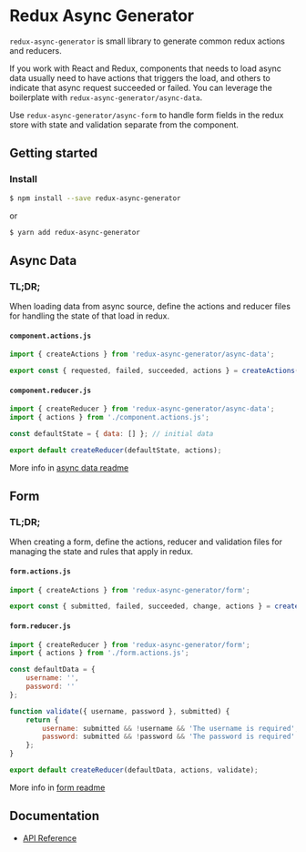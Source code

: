 # Redux Async Generator

`redux-async-generator` is small library to generate common redux actions and reducers.

If you work with React and Redux, components that needs to load async data usually need to have actions that triggers the load, and others to indicate that async request succeeded or failed. You can leverage the boilerplate with `redux-async-generator/async-data`.

Use `redux-async-generator/async-form` to handle form fields in the redux store with state and validation separate from the component.

## Getting started

### Install

```sh
$ npm install --save redux-async-generator
```

or

```sh
$ yarn add redux-async-generator
```

## Async Data

### TL;DR;

When loading data from async source, define the actions and reducer files for handling the state of that load in redux.

#### `component.actions.js`

```javascript
import { createActions } from 'redux-async-generator/async-data';

export const { requested, failed, succeeded, actions } = createActions('COMPONENT');
```

#### `component.reducer.js`

```javascript
import { createReducer } from 'redux-async-generator/async-data';
import { actions } from './component.actions.js';

const defaultState = { data: [] }; // initial data

export default createReducer(defaultState, actions);
```

More info in [async data readme](/docs/async-data-readme.md)

## Form

### TL;DR;

When creating a form, define the actions, reducer and validation files for managing the state and rules that apply in redux.

#### `form.actions.js`

```javascript
import { createActions } from 'redux-async-generator/form';

export const { submitted, failed, succeeded, change, actions } = createActions('FORM');
```

#### `form.reducer.js`

```javascript
import { createReducer } from 'redux-async-generator/form';
import { actions } from './form.actions.js';

const defaultData = {
    username: '',
    password: ''
};

function validate({ username, password }, submitted) {
    return {
        username: submitted && !username && 'The username is required',
        password: submitted && !password && 'The password is required'
    };
}

export default createReducer(defaultData, actions, validate);
```

More info in [form readme](/docs/form-readme.md)

## Documentation

-   [API Reference](docs/api.md)
